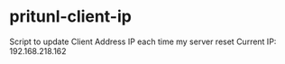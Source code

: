 # pritunl-client-ip
 Script to update Client Address IP each time my server reset
 Current IP: 192.168.218.162
